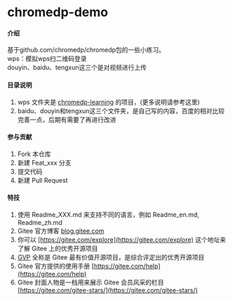 # chromedp-demo

#### 介绍
  基于github.com/chromedp/chromedp包的一些小练习。  
  wps：模拟wps扫二维码登录  
  douyin、baidu、tengxun这三个是对视频进行上传

#### 目录说明

1. wps 文件夹是 [chromedp-learning](https://gitee.com/avtion/chromedp-learning) 的项目，(更多说明请参考这里)  
2. baidu、douyin和tengxun这三个文件夹，是自己写的内容，百度的相对比较完善一点，后期有需要了再进行改进

#### 参与贡献

1.  Fork 本仓库
2.  新建 Feat_xxx 分支
3.  提交代码
4.  新建 Pull Request


#### 特技

1.  使用 Readme\_XXX.md 来支持不同的语言，例如 Readme\_en.md, Readme\_zh.md
2.  Gitee 官方博客 [blog.gitee.com](https://blog.gitee.com)
3.  你可以 [https://gitee.com/explore](https://gitee.com/explore) 这个地址来了解 Gitee 上的优秀开源项目
4.  [GVP](https://gitee.com/gvp) 全称是 Gitee 最有价值开源项目，是综合评定出的优秀开源项目
5.  Gitee 官方提供的使用手册 [https://gitee.com/help](https://gitee.com/help)
6.  Gitee 封面人物是一档用来展示 Gitee 会员风采的栏目 [https://gitee.com/gitee-stars/](https://gitee.com/gitee-stars/)
